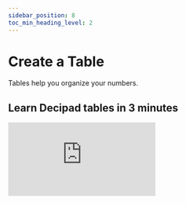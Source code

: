 ```yaml
---
sidebar_position: 8
toc_min_heading_level: 2
---
```


# Create a Table

Tables help you organize your numbers.

## Learn Decipad tables in 3 minutes
<div style={{position: 'relative', paddingBottom: '59.01639344262295%', height: 0}}>
  <iframe src="https://www.loom.com/embed/cb7d3e18401d4f289ea7e7c9eeaf08d9" frameBorder={0} webkitallowfullscreen mozallowfullscreen allowFullScreen style={{position: 'absolute', top: 0, left: 0, width: '100%', height: '100%'}} />
</div>

## Create a new Table

To **add a new table** to your notebook:

1.  Click the `+` button next to an empty line,
2.  Select `Table` from the menu.

Alternatively, to add a table with the keyboard, open up the block menu by typing `/` on an empty paragraph, select `Table` using the `arrow keys`, and press `enter`.

To **delete a table**, hover over the table, click the **`⸬`** button that appears on the left, and then click `Delete`.

<br></br>

## Update a Table Name

New tables are assigned default names when created(Table1, Table2, ... ) <br />
Update your table name, so it is easy to identify.

- To **update a table name**, replace the old name on the top left of the table.

## Update a Column Name

New columns are always assigned default names (Property1, Property2, ... ) <br />
Update your column names to make them easier to identify on your calculations.

- To **update a column name**, replace the old name by clicking it and picking a new one.

## Update a Table Color and Icon

New tables are assigned default colors and icons. <br />
Pick new table colors and icons to give personality to your notebook without impacting your model.

- To **update a table color and icon**, click the grid icon next to the table name, and choose a new color and icon from the menu.

## Add Table Columns and Rows

Expand your table size with new columns and rows.

- To **add a column**, click the `+` button on the right of the table.

To **delete a column**, click the upside-down triangle button on a column and select `Delete column`.

- To **add a row**, click the `+ Add row` button at the end of the table.

To **delete a row**, hover a row, click the **`⸬`** button that appears on the left, and then click `Delete row`.

## Rearrange Table Columns and Rows

Move your table columns and rows to rearrange your table.

- To **move a row**, hover over any row, click and hold the **`⸬`** button that appears on the left, and drag them to a new position inside the same table.
- To **move a column**, click and hold the **`⸬`** button on the left of any column name and drag them to a new position inside the same table.


<br></br>

---

# Continue Exploring:

- Create more advanced tables with [Language Tables](/docs/advanced-concepts/language-tables)
